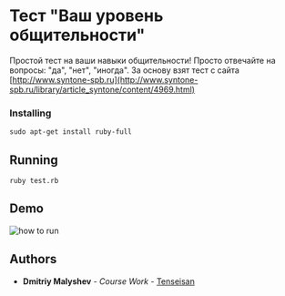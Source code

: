 # Тест "Ваш уровень общительности"

Простой тест на ваши навыки общительности! Просто отвечайте на вопросы: "да", "нет", "иногда".
За основу взят тест с сайта [http://www.syntone-spb.ru](http://www.syntone-spb.ru/library/article_syntone/content/4969.html)
### Installing

```
sudo apt-get install ruby-full
```
## Running
```
ruby test.rb
```
## Demo
![how to run](https://i.imgur.com/1DoWMuj.gif)
## Authors
* **Dmitriy Malyshev** - *Course Work* - [Tenseisan](https://github.com/tenseisan)
